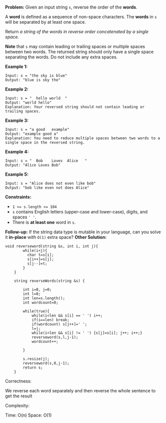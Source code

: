 **Problem:**
Given an input string `s`, reverse the order of the **words**.

A **word** is defined as a sequence of non-space characters. The **words** in `s` will be separated by at least one space.

Return *a string of the words in reverse order concatenated by a single space.*

**Note** that `s` may contain leading or trailing spaces or multiple spaces between two words. The returned string should only have a single space separating the words. Do not include any extra spaces.

 

**Example 1:**

```
Input: s = "the sky is blue"
Output: "blue is sky the"
```

**Example 2:**

```
Input: s = "  hello world  "
Output: "world hello"
Explanation: Your reversed string should not contain leading or trailing spaces.
```

**Example 3:**

```
Input: s = "a good   example"
Output: "example good a"
Explanation: You need to reduce multiple spaces between two words to a single space in the reversed string.
```

**Example 4:**

```
Input: s = "  Bob    Loves  Alice   "
Output: "Alice Loves Bob"
```

**Example 5:**

```
Input: s = "Alice does not even like bob"
Output: "bob like even not does Alice"
```

 

**Constraints:**

- `1 <= s.length <= 104`
- `s` contains English letters (upper-case and lower-case), digits, and spaces `' '`.
- There is **at least one** word in `s`.

 

**Follow-up:** If the string data type is mutable in your language, can you solve it **in-place** with `O(1)` extra space?
**Other Solution:**
```
void reverseword(string &s, int i, int j){
        while(i<j){
          char t=s[i];
          s[i++]=s[j];
          s[j--]=t;
        } 
    }
    
    string reverseWords(string &s) {
        
        int i=0, j=0;
        int l=0;
        int len=s.length();
        int wordcount=0;
        
        while(true){
            while(i<len && s[i] == ' ') i++; 
            if(i==len) break;
            if(wordcount) s[j++]=' ';
            l=j;
            while(i<len && s[i] != ' ') {s[j]=s[i]; j++; i++;} 
            reverseword(s,l,j-1);                
            wordcount++;
            
        }
        
        s.resize(j);                
        reverseword(s,0,j-1);       
        return s;
    }
```
Correctness:

We reverse each word separately and then reverse the whole sentence to get the result

Complexity:

Time: O(n)
Space: O(1)